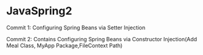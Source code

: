 # JavaSpring2
Commit 1: Configuring Spring Beans via Setter Injection

Commit 2: Contains Configuring Spring Beans via Constructor Injection(Add Meal Class, MyApp Package,FileContext Path)
